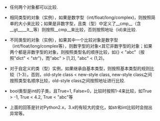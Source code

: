 * 任何两个对象都可以比较.

* 相同类型的对象（实例），如果是数字型（int/float/long/complex)，则按照简单的大小来比较；如果是非数字型，且类（型）中定义了__cmp__（含__gt__,__lt__等）则按照__cmp__来比较，否则按照地址（id)来比较.

* 不同类型的对象（实例），如果其中一个比较对象是数字型（int/float/long/complex等），则数字型的对象<其它非数字型的对象；如果两个都是非数字型的对象，则按照类型名的顺序比较，如{} < "abc"（按照"dict" < "str")，而"abc" > [1,2], "abc" < (1,2)。

* 对于自定义的类（型）实例，如果继承自基本类型，则按照基本类型的规则比较（1-3）。否则，old-style class < new-style class, new-style class之间按照类型名顺序比较，old-style class之间按照地址进行比较.

* bool类型是int的子类，且True=1, False=0，比较时按照1-4来比较，如True > -1, True < 4.2, True < "abc"等

* 上面的回答是针对Python2.x，3.x的有较大的变化，如str和int比较时会抛出异常等。
